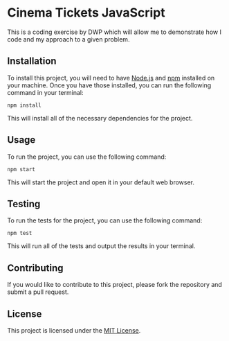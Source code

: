 # Cinema Tickets JavaScript

This is a coding exercise by DWP which will allow me to demonstrate how I code and my approach to a given problem.

## Installation

To install this project, you will need to have [Node.js](https://nodejs.org/en/) and [npm](https://www.npmjs.com/) installed on your machine. Once you have those installed, you can run the following command in your terminal:

`npm install`

This will install all of the necessary dependencies for the project.

## Usage

To run the project, you can use the following command:

`npm start`

This will start the project and open it in your default web browser.

## Testing

To run the tests for the project, you can use the following command:

`npm test`

This will run all of the tests and output the results in your terminal.

## Contributing

If you would like to contribute to this project, please fork the repository and submit a pull request.

## License

This project is licensed under the [MIT License](https://opensource.org/licenses/MIT).
